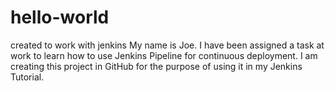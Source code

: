 # hello-world
created to work with jenkins
My name is Joe. I have been assigned a task at work to learn how to use Jenkins Pipeline for continuous deployment. I am creating this project in GitHub for the purpose of using it in my Jenkins Tutorial.
